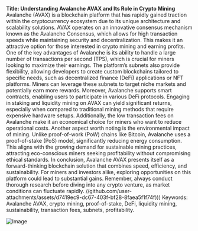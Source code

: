 **Title: Understanding Avalanche AVAX and Its Role in Crypto Mining**
Avalanche (AVAX) is a blockchain platform that has rapidly gained traction within the cryptocurrency ecosystem due to its unique architecture and scalability solutions. AVAX operates on an innovative consensus mechanism known as the Avalanche Consensus, which allows for high transaction speeds while maintaining security and decentralization. This makes it an attractive option for those interested in crypto mining and earning profits.
One of the key advantages of Avalanche is its ability to handle a large number of transactions per second (TPS), which is crucial for miners looking to maximize their earnings. The platform’s subnets also provide flexibility, allowing developers to create custom blockchains tailored to specific needs, such as decentralized finance (DeFi) applications or NFT platforms. Miners can leverage these subnets to target niche markets and potentially earn more rewards.
Moreover, Avalanche supports smart contracts, enabling users to participate in various DeFi protocols. Engaging in staking and liquidity mining on AVAX can yield significant returns, especially when compared to traditional mining methods that require expensive hardware setups. Additionally, the low transaction fees on Avalanche make it an economical choice for miners who want to reduce operational costs.
Another aspect worth noting is the environmental impact of mining. Unlike proof-of-work (PoW) chains like Bitcoin, Avalanche uses a proof-of-stake (PoS) model, significantly reducing energy consumption. This aligns with the growing demand for sustainable mining practices, attracting eco-conscious miners seeking profitability without compromising ethical standards.
In conclusion, Avalanche AVAX presents itself as a forward-thinking blockchain solution that combines speed, efficiency, and sustainability. For miners and investors alike, exploring opportunities on this platform could lead to substantial gains. Remember, always conduct thorough research before diving into any crypto venture, as market conditions can fluctuate rapidly. 
 //github.com/user-attachments/assets/d7419ec9-dc67-403f-bf28-8faea5f1f74f)))
Keywords: Avalanche AVAX, crypto mining, proof-of-stake, DeFi, liquidity mining, sustainability, transaction fees, subnets, profitability. 


![Image](https://github.com/user-attachments/assets/d7419ec9-dc67-403f-bf28-8faea5f1f74f)